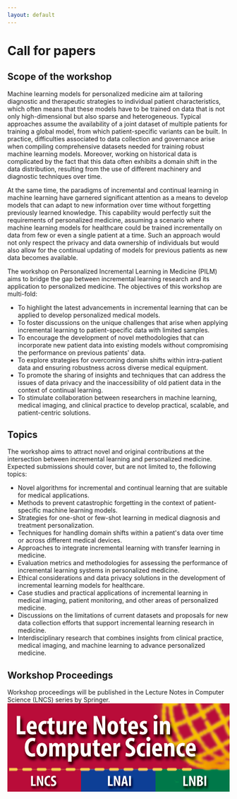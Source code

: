```yaml
---
layout: default
---
```


# Call for papers

## Scope of the workshop

Machine learning models for personalized medicine aim at tailoring diagnostic and therapeutic strategies to individual patient characteristics,
which often means that these models have to be trained on data that is not only high-dimensional but also sparse and heterogeneous.
Typical approaches assume the availability of a joint dataset of multiple patients for training a global model, from which patient-specific variants can be built.
In practice, difficulties associated to data collection and governance arise when compiling comprehensive datasets needed for training robust machine learning models.
Moreover, working on historical data is complicated by the fact that this data often exhibits a domain shift in the data distribution, resulting from
the use of different machinery and diagnostic techniques over time.

At the same time, the paradigms of incremental and continual learning in machine learning have garnered significant
attention as a means to develop models that can adapt to new information over time without forgetting previously learned knowledge. 
This capability would perfectly suit the requirements of personalized medicine, assuming a scenario where machine learning models
for healthcare could be trained incrementally on data from few or even a single patient at a time.
Such an approach would not only respect the privacy and data ownership of individuals but would also allow for the continual updating of models for previous
patients as new data becomes available.

The workshop on Personalized Incremental Learning in Medicine (PILM) aims to bridge the gap between
incremental learning research and its application to personalized medicine. The objectives of this workshop are multi-fold:
- To highlight the latest advancements in incremental learning that can be applied to develop personalized medical models.
- To foster discussions on the unique challenges that arise when applying incremental learning to patient-specific data with limited samples.
- To encourage the development of novel methodologies that can incorporate new patient data into existing models without compromising the performance on previous patients' data.
- To explore strategies for overcoming domain shifts within intra-patient data and ensuring robustness across diverse medical equipment.
- To promote the sharing of insights and techniques that can address the issues of data privacy and the inaccessibility of old patient data in the context of continual learning.
- To stimulate collaboration between researchers in machine learning, medical imaging, and clinical practice to develop practical, scalable, and patient-centric solutions.

## Topics

The workshop aims to attract novel and original contributions at the intersection between incremental learning and personalized medicine.
Expected submissions should cover, but are not limited to, the following topics:
- Novel algorithms for incremental and continual learning that are suitable for medical applications.
- Methods to prevent catastrophic forgetting in the context of patient-specific machine learning models.
- Strategies for one-shot or few-shot learning in medical diagnosis and treatment personalization.
- Techniques for handling domain shifts within a patient's data over time or across different medical devices.
- Approaches to integrate incremental learning with transfer learning in medicine.
- Evaluation metrics and methodologies for assessing the performance of incremental learning systems in personalized medicine.
- Ethical considerations and data privacy solutions in the development of incremental learning models for healthcare.
- Case studies and practical applications of incremental learning in medical imaging, patient monitoring, and other areas of personalized medicine.
- Discussions on the limitations of current datasets and proposals for new data collection efforts that support incremental learning research in medicine.
- Interdisciplinary research that combines insights from clinical practice, medical imaging, and machine learning to advance personalized medicine.

## Workshop Proceedings

Workshop proceedings will be published in the Lecture Notes in Computer Science (LNCS) series by Springer.
<img src='img/LNCS-Logo.png' height='200'>

